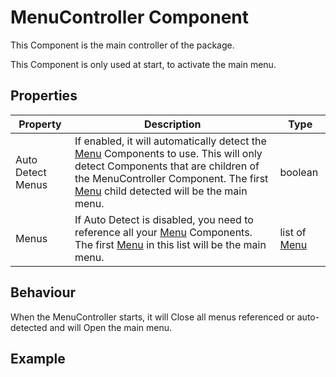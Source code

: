# MenuController Component

This Component is the main controller of the package.

This Component is only used at start, to activate the main menu.

## Properties
| Property | Description | Type |
|----------|-------------|------|
| Auto Detect Menus | If enabled, it will automatically detect the [Menu](Menu) Components to use. This will only detect Components that are children of the MenuController Component. The first [Menu](Menu) child detected will be the main menu. | boolean
| Menus | If Auto Detect is disabled, you need to reference all your [Menu](Menu) Components. The first [Menu](Menu) in this list will be the main menu. | list of [Menu](Menu)

## Behaviour
When the MenuController starts, it will Close all menus referenced or auto-detected and will Open the main menu.

## Example